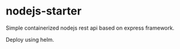 # nodejs-starter

Simple containerized nodejs rest api based on express framework.

Deploy using helm.
